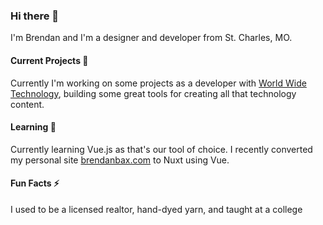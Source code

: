### Hi there 👋

I'm Brendan and I'm a designer and developer from St. Charles, MO.

#### Current Projects 🔭

Currently I'm working on some projects as a developer with [World Wide Technology](https://www.wwt.com), building some great tools for creating all that technology content.

#### Learning 🌱
Currently learning Vue.js as that's our tool of choice.  I recently converted my personal site [brendanbax.com](https://www.brendanbax.com) to Nuxt using Vue.

#### Fun Facts ⚡
I used to be a licensed realtor, hand-dyed yarn, and taught at a college

<!--
**brendanbax/brendanbax** is a ✨ _special_ ✨ repository because its `README.md` (this file) appears on your GitHub profile.

Here are some ideas to get you started:

- 👯 I’m looking to collaborate on ...
- 🤔 I’m looking for help with ...
- 💬 Ask me about ...
-->

